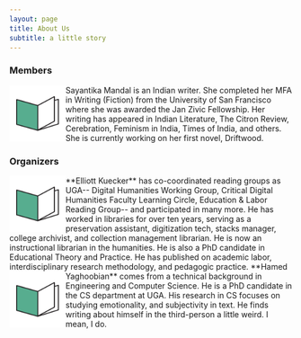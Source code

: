 ```yaml
---
layout: page
title: About Us
subtitle: a little story
---
```


### Members
<div>
<img align="left" src="/assets/img/logo.png" width="100">
Sayantika Mandal is an Indian writer. She completed her MFA in Writing (Fiction) from the University of San Francisco where she was awarded the Jan Zivic Fellowship. Her writing has appeared in Indian Literature, The Citron Review, Cerebration, Feminism in India, Times of India, and others. She is currently working on her first novel, Driftwood.
</div>

### Organizers
<img align="left" src="/assets/img/logo.png" width="100">
**Elliott Kuecker** has co-coordinated reading groups as UGA-- Digital Humanities Working Group, Critical Digital Humanities Faculty Learning Circle, Education & Labor Reading Group-- and participated in many more. He has worked in libraries for over ten years, serving as a preservation assistant, digitization tech, stacks manager, college archivist, and collection management librarian. He is now an instructional librarian in the humanities. He is also a PhD candidate in Educational Theory and Practice. He has published on academic labor, interdisciplinary research methodology, and pedagogic practice. 

<img align="left" src="/assets/img/logo.png" width="100">
**Hamed Yaghoobian** comes from a technical background in Engineering and Computer Science. He is a PhD candidate in the CS department at UGA. His research in CS focuses on studying emotionality, and subjectivity in text. He finds writing about himself in the third-person a little weird. I mean, I do.

